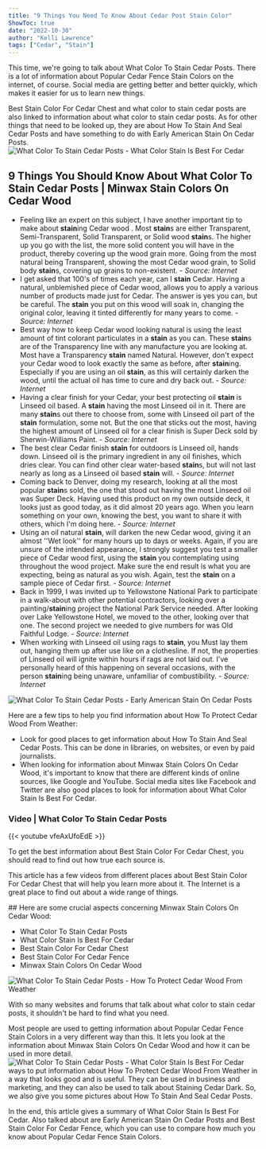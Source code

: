 ```yaml
---
title: "9 Things You Need To Know About Cedar Post Stain Color"
ShowToc: true 
date: "2022-10-30"
author: "Kelli Lawrence" 
tags: ["Cedar", "Stain"]
---
```


	
This time, we're going to talk about What Color To Stain Cedar Posts. There is a lot of information about Popular Cedar Fence Stain Colors on the internet, of course. Social media are getting better and better quickly, which makes it easier for us to learn new things.

Best Stain Color For Cedar Chest and what color to stain cedar posts are also linked to information about what color to stain cedar posts. As for other things that need to be looked up, they are about How To Stain And Seal Cedar Posts and have something to do with Early American Stain On Cedar Posts.
<img loading="lazy" src="https://www.icanhasgif.com/wp-content/uploads/2014/11/Best-Paint-Color-for-Kitchen-with-Dark-Cabinets.jpg" onerror="this.onerror=null;this.src='https://blogger.googleusercontent.com/img/a/AVvXsEhe7F7TRXHtjiKvHb5vS7DmnxvpHiDyoYyYvm1nHB3Qp2_w3BnM6A2eq4v7FYxCC9bfZt3a9vIMtAYEKUiaDQbHMg-ViyGmRIj39MLp0bGFfgfYw1Dc9q_H-T0wiTm3l0Uq42dETrN9eC8aGJ9_IORZsxST1AcLR7np1koOfcc7tnHa4S8Mwz_xD9d0=s16000';" alt="What Color To Stain Cedar Posts - What Color Stain Is Best For Cedar" >

## 9 Things You Should Know About What Color To Stain Cedar Posts | Minwax Stain Colors On Cedar Wood
-   Feeling like an expert on this subject, I have another important tip to make about **stain**ing Cedar wood . Most **stain**s are either Transparent, Semi-Transparent, Solid Transparent, or Solid wood **stain**s. The higher up you go with the list, the more solid content you will have in the product, thereby covering up the wood grain more. Going from the most natural being Transparent, showing the most Cedar wood grain, to Solid body **stain**s, covering up grains to non-existent. - <cite>Source: Internet</cite>
-   I get asked that 100's of times each year, can I **stain** Cedar. Having a natural, unblemished piece of Cedar wood, allows you to apply a various number of products made just for Cedar. The answer is yes you can, but be careful. The **stain** you put on this wood will soak in, changing the original color, leaving it tinted differently for many years to come. - <cite>Source: Internet</cite>
-   Best way how to keep Cedar wood looking natural is using the least amount of tint colorant particulates in a **stain** as you can. These **stain**s are of the Transparency line with any manufacture you are looking at. Most have a Transparency **stain** named Natural. However, don't expect your Cedar wood to look exactly the same as before, after **stain**ing. Especially if you are using an oil **stain**, as this will certainly darken the wood, until the actual oil has time to cure and dry back out. - <cite>Source: Internet</cite>
-   Having a clear finish for your Cedar, your best protecting oil **stain** is Linseed oil based. A **stain** having the most Linseed oil in it. There are many **stain**s out there to choose from, some with Linseed oil part of the **stain** formulation, some not. But the one that sticks out the most, having the highest amount of Linseed oil for a clear finish is Super Deck sold by Sherwin-Williams Paint. - <cite>Source: Internet</cite>
-   The best clear Cedar finish **stain** for outdoors is Linseed oil, hands down. Linseed oil is the primary ingredient in any oil finishes, which dries clear. You can find other clear water-based **stain**s, but will not last nearly as long as a Linseed oil based **stain** will. - <cite>Source: Internet</cite>
-   Coming back to Denver, doing my research, looking at all the most popular **stain**s sold, the one that stood out having the most Linseed oil was Super Deck. Having used this product on my own outside deck, it looks just as good today, as it did almost 20 years ago. When you learn something on your own, knowing the best, you want to share it with others, which I'm doing here. - <cite>Source: Internet</cite>
-   Using an oil natural **stain**, will darken the new Cedar wood, giving it an almost ''Wet look'' for many hours up to days or weeks. Again, if you are unsure of the intended appearance, I strongly suggest you test a smaller piece of Cedar wood first, using the **stain** you contemplating using throughout the wood project. Make sure the end result is what you are expecting, being as natural as you wish. Again, test the **stain** on a sample piece of Cedar first. - <cite>Source: Internet</cite>
-   Back in 1999, I was invited up to Yellowstone National Park to participate in a walk-about with other potential contractors, looking over a painting/**stain**ing project the National Park Service needed. After looking over Lake Yellowstone Hotel, we moved to the other, looking over that one. The second project we needed to give numbers for was Old Faithful Lodge. - <cite>Source: Internet</cite>
-   When working with Linseed oil using rags to **stain**, you Must lay them out, hanging them up after use like on a clothesline. If not, the properties of Linseed oil will ignite within hours if rags are not laid out. I've personally heard of this happening on several occasions, with the person **stain**ing being unaware, unfamiliar of combustibility. - <cite>Source: Internet</cite>


<img loading="lazy" src="https://i.pinimg.com/736x/cf/c4/46/cfc446f0680c8052450a342cc8832d18.jpg" onerror="this.onerror=null;this.src='https://blogger.googleusercontent.com/img/a/AVvXsEhe7F7TRXHtjiKvHb5vS7DmnxvpHiDyoYyYvm1nHB3Qp2_w3BnM6A2eq4v7FYxCC9bfZt3a9vIMtAYEKUiaDQbHMg-ViyGmRIj39MLp0bGFfgfYw1Dc9q_H-T0wiTm3l0Uq42dETrN9eC8aGJ9_IORZsxST1AcLR7np1koOfcc7tnHa4S8Mwz_xD9d0=s16000';" alt="What Color To Stain Cedar Posts - Early American Stain On Cedar Posts" >

Here are a few tips to help you find information about How To Protect Cedar Wood From Weather:
- Look for good places to get information about How To Stain And Seal Cedar Posts. This can be done in libraries, on websites, or even by paid journalists.
- When looking for information about Minwax Stain Colors On Cedar Wood, it's important to know that there are different kinds of online sources, like Google and YouTube. Social media sites like Facebook and Twitter are also good places to look for information about What Color Stain Is Best For Cedar.

### Video | What Color To Stain Cedar Posts
{{< youtube vfeAxUfoEdE >}} 

To get the best information about Best Stain Color For Cedar Chest, you should read to find out how true each source is.

This article has a few videos from different places about Best Stain Color For Cedar Chest that will help you learn more about it. The Internet is a great place to find out about a wide range of things.
<script async="async" data-cfasync="false" src="//normallydemandedalter.com/fe63df3c5408708b15d8dc3d9b206b31/invoke.js"></script>
<div id="container-fe63df3c5408708b15d8dc3d9b206b31"></div>
## Here are some crucial aspects concerning Minwax Stain Colors On Cedar Wood:

- What Color To Stain Cedar Posts
- What Color Stain Is Best For Cedar
- Best Stain Color For Cedar Chest
- Best Stain Color For Cedar Fence
- Minwax Stain Colors On Cedar Wood

 <img loading="lazy" src="https://i.ytimg.com/vi/3P4stxMuJMY/maxresdefault.jpg" onerror="this.onerror=null;this.src='https://blogger.googleusercontent.com/img/a/AVvXsEhe7F7TRXHtjiKvHb5vS7DmnxvpHiDyoYyYvm1nHB3Qp2_w3BnM6A2eq4v7FYxCC9bfZt3a9vIMtAYEKUiaDQbHMg-ViyGmRIj39MLp0bGFfgfYw1Dc9q_H-T0wiTm3l0Uq42dETrN9eC8aGJ9_IORZsxST1AcLR7np1koOfcc7tnHa4S8Mwz_xD9d0=s16000';" alt="What Color To Stain Cedar Posts - How To Protect Cedar Wood From Weather" >

With so many websites and forums that talk about what color to stain cedar posts, it shouldn't be hard to find what you need.

Most people are used to getting information about Popular Cedar Fence Stain Colors in a very different way than this. It lets you look at the information about Minwax Stain Colors On Cedar Wood and how it can be used in more detail.
<img loading="lazy" src="https://us.v-cdn.net/5017260/uploads/editor/ga/fs6nnvju97ic.jpg" onerror="this.onerror=null;this.src='https://blogger.googleusercontent.com/img/a/AVvXsEhe7F7TRXHtjiKvHb5vS7DmnxvpHiDyoYyYvm1nHB3Qp2_w3BnM6A2eq4v7FYxCC9bfZt3a9vIMtAYEKUiaDQbHMg-ViyGmRIj39MLp0bGFfgfYw1Dc9q_H-T0wiTm3l0Uq42dETrN9eC8aGJ9_IORZsxST1AcLR7np1koOfcc7tnHa4S8Mwz_xD9d0=s16000';" alt="What Color To Stain Cedar Posts - What Color Stain Is Best For Cedar" >
ways to put information about How To Protect Cedar Wood From Weather in a way that looks good and is useful. They can be used in business and marketing, and they can also be used to talk about Staining Cedar Dark. So, we also give you some pictures about How To Stain And Seal Cedar Posts.

In the end, this article gives a summary of What Color Stain Is Best For Cedar. Also talked about are Early American Stain On Cedar Posts and Best Stain Color For Cedar Fence, which you can use to compare how much you know about Popular Cedar Fence Stain Colors.
	
	
	
	

